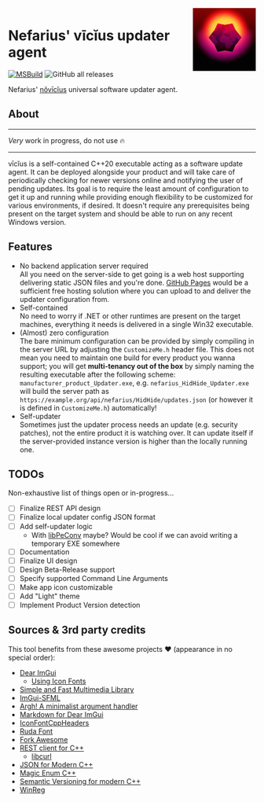 <img src="assets/logo_128x128.png" align="right" />

# Nefarius' vīcĭus updater agent

[![MSBuild](https://github.com/nefarius/vicius/actions/workflows/msbuild.yml/badge.svg)](https://github.com/nefarius/vicius/actions/workflows/msbuild.yml) ![GitHub all releases](https://img.shields.io/github/downloads/nefarius/vicius/total)

Nefarius' [nŏvīcĭus](https://latinitium.com/latin-dictionaries/?t=lsn31290) universal software updater agent.

## About

---

*Very* work in progress, do not use 🔥

---

vīcĭus is a self-contained C++20 executable acting as a software update agent. It can be deployed alongside your product and will take care of periodically checking for newer versions online and notifying the user of pending updates. Its goal is to require the least amount of configuration to get it up and running while providing enough flexibility to be customized for various environments, if desired. It doesn't require any prerequisites being present on the target system and should be able to run on any recent Windows version.

## Features

- No backend application server required  
  All you need on the server-side to get going is a web host supporting delivering static JSON files and you're done. [GitHub Pages](https://pages.github.com/) would be a sufficient free hosting solution where you can upload to and deliver the updater configuration from.
- Self-contained  
  No need to worry if .NET or other runtimes are present on the target machines, everything it needs is delivered in a single Win32 executable.
- (Almost) zero configuration  
  The bare minimum configuration can be provided by simply compiling in the server URL by adjusting the `CustomizeMe.h` header file. This does not mean you need to maintain one build for every product you wanna support; you will get **multi-tenancy out of the box** by simply naming the resulting executable after the following scheme: `manufacturer_product_Updater.exe`, e.g. `nefarius_HidHide_Updater.exe` will build the server path as `https://example.org/api/nefarius/HidHide/updates.json` (or however it is defined in `CustomizeMe.h`) automatically!
- Self-updater  
  Sometimes just the updater process needs an update (e.g. security patches), not the entire product it is watching over. It can update itself if the server-provided instance version is higher than the locally running one.

## TODOs

Non-exhaustive list of things open or in-progress...

- [ ] Finalize REST API design
- [ ] Finalize local updater config JSON format
- [ ] Add self-updater logic
  - With [libPeConv](https://github.com/hasherezade/libpeconv) maybe? Would be cool if we can avoid writing a temporary EXE somewhere
- [ ] Documentation
- [ ] Finalize UI design
- [ ] Design Beta-Release support
- [ ] Specify supported Command Line Arguments
- [ ] Make app icon customizable
- [ ] Add "Light" theme
- [ ] Implement Product Version detection

## Sources & 3rd party credits

This tool benefits from these awesome projects ❤ (appearance in no special order):

- [Dear ImGui](https://github.com/ocornut/imgui)
  - [Using Icon Fonts](https://github.com/ocornut/imgui/blob/master/docs/FONTS.md#using-icon-fonts)
- [Simple and Fast Multimedia Library](https://www.sfml-dev.org/)
- [ImGui-SFML](https://github.com/SFML/imgui-sfml)
- [Argh! A minimalist argument handler](https://github.com/adishavit/argh)
- [Markdown for Dear ImGui](https://github.com/juliettef/imgui_markdown)
- [IconFontCppHeaders](https://github.com/juliettef/IconFontCppHeaders)
- [Ruda Font](https://fonts.google.com/specimen/Ruda)
- [Fork Awesome](https://forkaweso.me/Fork-Awesome/)
- [REST client for C++](https://github.com/mrtazz/restclient-cpp)
  - [libcurl](https://curl.se/libcurl/)
- [JSON for Modern C++](https://github.com/nlohmann/json)
- [Magic Enum C++](https://github.com/Neargye/magic_enum)
- [Semantic Versioning for modern C++](https://github.com/Neargye/semver)
- [WinReg](https://github.com/GiovanniDicanio/WinReg)

